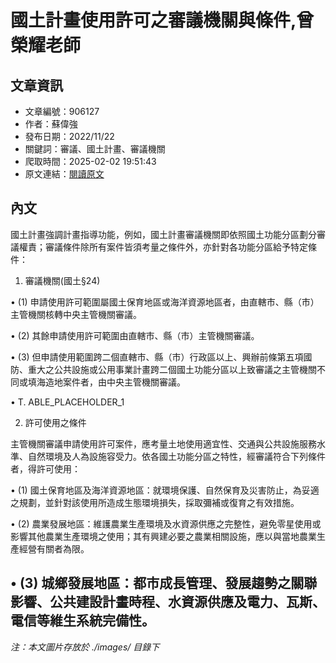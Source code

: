 # 國土計畫使用許可之審議機關與條件,曾榮耀老師

## 文章資訊
- 文章編號：906127
- 作者：蘇偉強
- 發布日期：2022/11/22
- 關鍵詞：審議、國土計畫、審議機關
- 爬取時間：2025-02-02 19:51:43
- 原文連結：[閱讀原文](https://real-estate.get.com.tw/Columns/detail.aspx?no=906127)

## 內文
國土計畫強調計畫指導功能，例如，國土計畫審議機關即依照國土功能分區劃分審議權責；審議條件除所有案件皆須考量之條件外，亦針對各功能分區給予特定條件：

1. 審議機關(國土§24)

• (1) 申請使用許可範圍屬國土保育地區或海洋資源地區者，由直轄市、縣（市）主管機關核轉中央主管機關審議。

• (2) 其餘申請使用許可範圍由直轄市、縣（市）主管機關審議。

• (3) 但申請使用範圍跨二個直轄市、縣（市）行政區以上、興辦前條第五項國防、重大之公共設施或公用事業計畫跨二個國土功能分區以上致審議之主管機關不同或填海造地案件者，由中央主管機關審議。

• T. ABLE_PLACEHOLDER_1

2. 許可使用之條件

主管機關審議申請使用許可案件，應考量土地使用適宜性、交通與公共設施服務水準、自然環境及人為設施容受力。依各國土功能分區之特性，經審議符合下列條件者，得許可使用：

• (1) 國土保育地區及海洋資源地區：就環境保護、自然保育及災害防止，為妥適之規劃，並針對該使用所造成生態環境損失，採取彌補或復育之有效措施。

• (2) 農業發展地區：維護農業生產環境及水資源供應之完整性，避免零星使用或影響其他農業生產環境之使用；其有興建必要之農業相關設施，應以與當地農業生產經營有關者為限。

• (3) 城鄉發展地區：都市成長管理、發展趨勢之關聯影響、公共建設計畫時程、水資源供應及電力、瓦斯、電信等維生系統完備性。
---
*注：本文圖片存放於 ./images/ 目錄下*
